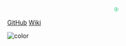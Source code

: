 <p align = "center"> <img src="./imagens/logo.png" height="10px" width="10px" /> </p>

[GitHub](https://github.com/ResidenciaTICBrisa/06_AcompanhamentoEnsinoMedio)
[Wiki](/README.md)

![color](#64de81)
